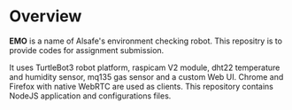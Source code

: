 # Overview

**EMO** is a name of Alsafe's environment checking robot. 
This repositry is to provide codes for assignment submission.

It uses TurtleBot3 robot platform, raspicam V2 module, dht22 temperature and humidity sensor, mq135 gas sensor and a custom Web UI. 
Chrome and Firefox with native WebRTC are used as clients. 
This repository contains NodeJS application and configurations files.
